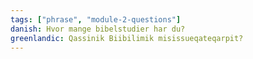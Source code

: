 ```yaml
---
tags: ["phrase", "module-2-questions"]
danish: Hvor mange bibelstudier har du?
greenlandic: Qassinik Biibilimik misissueqateqarpit?
---
```

